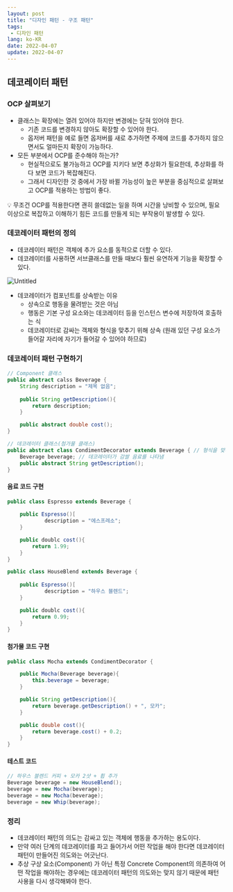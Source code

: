 ```yaml
---
layout: post
title: "디자인 패턴 - 구조 패턴"
tags: 
 - 디자인 패턴
lang: ko-KR
date: 2022-04-07
update: 2022-04-07
---
```



## 데코레이터 패턴

### OCP 살펴보기

- 클래스는 확장에는 열려 있어야 하지만 변경에는 닫혀 있어야 한다.
  - 기존 코드를 변경하지 않아도 확장할 수 있어야 한다.
  - 옵저버 패턴을 예로 들면 옵저버를 새로 추가하면 주제에 코드를 추가하지 않으면서도 얼마든지 확장이 가능하다.
- 모든 부분에서 OCP를 준수해야 하는가?
  - 현실적으로도 불가능하고 OCP를 지키다 보면 추상화가 필요한데, 추상화를 하다 보면 코드가 복잡해진다.
  - 그래서 디자인한 것 중에서 가장 바뀔 가능성이 높은 부분을 중심적으로 살펴보고 OCP를 적용하는 방법이 좋다.

<!-- more -->

<aside>
💡 무조건 OCP를 적용한다면 괜히 쓸데없는 일을 하며 시간을 낭비할 수 있으며, 필요 이상으로 복잡하고 이해하기 힘든 코드를 만들게 되는 부작용이 발생할 수 있다.

</aside>

### 데코레이터 패턴의 정의

- 데코레이터 패턴은 객체에 추가 요소를 동적으로 더할 수 있다.
- 데코레이터를 사용하면 서브클래스를 만들 때보다 훨씬 유연하게 기능을 확장할 수 있다.

![Untitled](https://s3-us-west-2.amazonaws.com/secure.notion-static.com/a1d2e1b7-7f8f-4fe6-af62-bc391740ff17/Untitled.png)

- 데코레이터가 컴포넌트를 상속받는 이유
  - 상속으로 행동을 물려받는 것은 아님
  - 행동은 기본 구성 요소와는 데코레이터 등을 인스턴스 변수에 저장하여 호출하는 식
  - 데코레이터로 감싸는 객체와 형식을 맞추기 위해 상속 (원래 있던 구성 요소가 들어갈 자리에 자기가 들어갈 수 있어야 하므로)

### 데코레이터 패턴 구현하기

```java
// Component 클래스
public abstract calss Beverage {
	String description = "제목 없음";
	
	public String getDescription(){
		return description;
	}

	public abstract double cost();
}
```

```java
// 데코레이터 클래스(첨가물 클래스)
public abstract class CondimentDecorator extends Beverage { // 형식을 맞추기 위해 상속
	Beverage beverage; // 데코레이터가 감쌀 음료를 나타냄
	public abstract String getDescription();
}
```

#### 음료 코드 구현

```java
public class Espresso extends Beverage {
	
	public Espresso()[
			description = "에스프레소";
	}

	public doublc cost(){
		return 1.99;
	}
}
```

```java
public class HouseBlend extends Beverage {
	
	public Espresso()[
			description = "하우스 블렌드";
	}

	public doublc cost(){
		return 0.99;
	}
}
```

#### 첨가물 코드 구현

```java
public class Mocha extends CondimentDecorator {

	public Mocha(Beverage beverage){
		this.beverage = beverage;
	}

	public String getDescription(){
		return beverage.getDescription() + ", 모카";
	}

	public double cost(){
		return beverage.cost() + 0.2;
	}
}
```

#### 테스트 코드

```java
// 하우스 블렌드 커피 + 모카 2샷 + 휩 추가
Beverage beverage = new HouseBlend();
beverage = new Mocha(beverage);
beverage = new Mocha(beverage);
beverage = new Whip(beverage);
```

### 정리

- 데코레이터 패턴의 의도는 감싸고 있는 객체에 행동을 추가하는 용도이다.
- 만약 여러 단계의 데코레이터를 파고 들어가서 어떤 작업을 해야 한다면 데코레이터 패턴이 만들어진 의도와는 어긋난다.
- 추상 구상 요소(Component) 가 아닌 특정 Concrete Component의 의존하여 어떤 작업을 해야하는 경우에는 데코레이터 패턴의 의도와는 맞지 않기 때문에 패턴 사용을 다시 생각해봐야 한다.